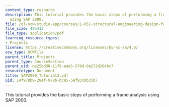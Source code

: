 ```yaml
---
content_type: resource
description: This tutorial provides the basic steps of performing a frame analysis
  using SAP 2000.
file: /ol-ocw-studio-app/courses/1-051-structural-engineering-design-fall-2003/14f978b928ef978bbc955ef93c0b35b7_SAP2000_Tutorial2.pdf
file_size: 495413
file_type: application/pdf
learning_resource_types:
- Projects
license: https://creativecommons.org/licenses/by-nc-sa/4.0/
ocw_type: OCWFile
parent_title: Projects
parent_type: CourseSection
parent_uid: be25bd38-11f6-eae5-570d-0a272d2648c7
resourcetype: Document
title: SAP2000_Tutorial2.pdf
uid: 14f978b9-28ef-978b-bc95-5ef93c0b35b7
---
```

This tutorial provides the basic steps of performing a frame analysis using SAP 2000.